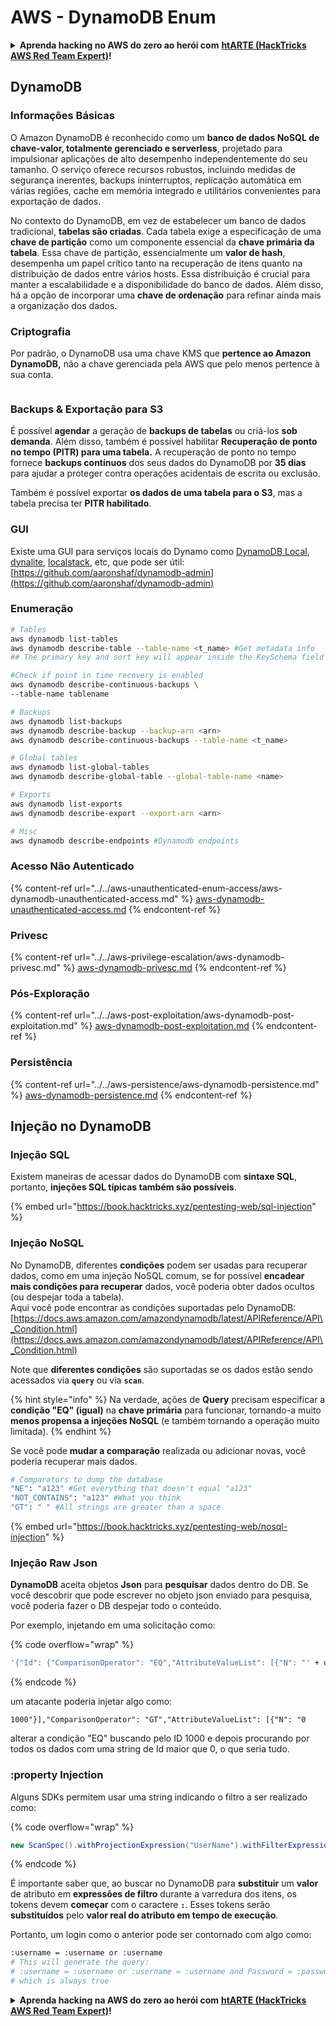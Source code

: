 # AWS - DynamoDB Enum

<details>

<summary><strong>Aprenda hacking no AWS do zero ao herói com</strong> <a href="https://training.hacktricks.xyz/courses/arte"><strong>htARTE (HackTricks AWS Red Team Expert)</strong></a><strong>!</strong></summary>

Outras formas de apoiar o HackTricks:

* Se você quer ver sua **empresa anunciada no HackTricks** ou **baixar o HackTricks em PDF**, confira os [**PLANOS DE ASSINATURA**](https://github.com/sponsors/carlospolop)!
* Adquira o [**material oficial PEASS & HackTricks**](https://peass.creator-spring.com)
* Descubra [**A Família PEASS**](https://opensea.io/collection/the-peass-family), nossa coleção de [**NFTs**](https://opensea.io/collection/the-peass-family) exclusivos
* **Junte-se ao grupo** 💬 [**Discord**](https://discord.gg/hRep4RUj7f) ou ao grupo [**telegram**](https://t.me/peass) ou **siga**-me no **Twitter** 🐦 [**@carlospolopm**](https://twitter.com/carlospolopm)**.**
* **Compartilhe suas técnicas de hacking enviando PRs para os repositórios do** [**HackTricks**](https://github.com/carlospolop/hacktricks) e [**HackTricks Cloud**](https://github.com/carlospolop/hacktricks-cloud) no github.

</details>

## DynamoDB

### Informações Básicas

O Amazon DynamoDB é reconhecido como um **banco de dados NoSQL de chave-valor, totalmente gerenciado e serverless**, projetado para impulsionar aplicações de alto desempenho independentemente do seu tamanho. O serviço oferece recursos robustos, incluindo medidas de segurança inerentes, backups ininterruptos, replicação automática em várias regiões, cache em memória integrado e utilitários convenientes para exportação de dados.

No contexto do DynamoDB, em vez de estabelecer um banco de dados tradicional, **tabelas são criadas**. Cada tabela exige a especificação de uma **chave de partição** como um componente essencial da **chave primária da tabela**. Essa chave de partição, essencialmente um **valor de hash**, desempenha um papel crítico tanto na recuperação de itens quanto na distribuição de dados entre vários hosts. Essa distribuição é crucial para manter a escalabilidade e a disponibilidade do banco de dados. Além disso, há a opção de incorporar uma **chave de ordenação** para refinar ainda mais a organização dos dados.


### Criptografia

Por padrão, o DynamoDB usa uma chave KMS que **pertence ao Amazon DynamoDB,** não a chave gerenciada pela AWS que pelo menos pertence à sua conta.

<figure><img src="https://lh4.googleusercontent.com/JjtNS7aA-_GRMgZb4v93jWEQJi6DQdUPq0FEpzZPdeyCeNoG05p0NJiV9Zs-ULs_-Tfjmx0W1ZgsE2Ui2ljo7D-1a87Xny-gpLVQO0XmXdFoph9ci1RepbVNwaCe9oPruEZSEDxGTxF5dIv6pW1WpT6kWA=s2048" alt=""><figcaption></figcaption></figure>

### Backups & Exportação para S3

É possível **agendar** a geração de **backups de tabelas** ou criá-los **sob demanda**. Além disso, também é possível habilitar **Recuperação de ponto no tempo (PITR) para uma tabela.** A recuperação de ponto no tempo fornece **backups contínuos** dos seus dados do DynamoDB por **35 dias** para ajudar a proteger contra operações acidentais de escrita ou exclusão.

Também é possível exportar **os dados de uma tabela para o S3**, mas a tabela precisa ter **PITR habilitado**.

### GUI

Existe uma GUI para serviços locais do Dynamo como [DynamoDB Local](https://aws.amazon.com/blogs/aws/dynamodb-local-for-desktop-development/), [dynalite](https://github.com/mhart/dynalite), [localstack](https://github.com/localstack/localstack), etc, que pode ser útil: [https://github.com/aaronshaf/dynamodb-admin](https://github.com/aaronshaf/dynamodb-admin)

### Enumeração
```bash
# Tables
aws dynamodb list-tables
aws dynamodb describe-table --table-name <t_name> #Get metadata info
## The primary key and sort key will appear inside the KeySchema field

#Check if point in time recovery is enabled
aws dynamodb describe-continuous-backups \
--table-name tablename

# Backups
aws dynamodb list-backups
aws dynamodb describe-backup --backup-arn <arn>
aws dynamodb describe-continuous-backups --table-name <t_name>

# Global tables
aws dynamodb list-global-tables
aws dynamodb describe-global-table --global-table-name <name>

# Exports
aws dynamodb list-exports
aws dynamodb describe-export --export-arn <arn>

# Misc
aws dynamodb describe-endpoints #Dynamodb endpoints
```
### Acesso Não Autenticado

{% content-ref url="../../aws-unauthenticated-enum-access/aws-dynamodb-unauthenticated-access.md" %}
[aws-dynamodb-unauthenticated-access.md](../../aws-unauthenticated-enum-access/aws-dynamodb-unauthenticated-access.md)
{% endcontent-ref %}

### Privesc

{% content-ref url="../../aws-privilege-escalation/aws-dynamodb-privesc.md" %}
[aws-dynamodb-privesc.md](../../aws-privilege-escalation/aws-dynamodb-privesc.md)
{% endcontent-ref %}

### Pós-Exploração

{% content-ref url="../../aws-post-exploitation/aws-dynamodb-post-exploitation.md" %}
[aws-dynamodb-post-exploitation.md](../../aws-post-exploitation/aws-dynamodb-post-exploitation.md)
{% endcontent-ref %}

### Persistência

{% content-ref url="../../aws-persistence/aws-dynamodb-persistence.md" %}
[aws-dynamodb-persistence.md](../../aws-persistence/aws-dynamodb-persistence.md)
{% endcontent-ref %}

## Injeção no DynamoDB

### Injeção SQL

Existem maneiras de acessar dados do DynamoDB com **sintaxe SQL**, portanto, **injeções SQL típicas também são possíveis**.

{% embed url="https://book.hacktricks.xyz/pentesting-web/sql-injection" %}

### Injeção NoSQL

No DynamoDB, diferentes **condições** podem ser usadas para recuperar dados, como em uma injeção NoSQL comum, se for possível **encadear mais condições para recuperar** dados, você poderia obter dados ocultos (ou despejar toda a tabela).\
Aqui você pode encontrar as condições suportadas pelo DynamoDB: [https://docs.aws.amazon.com/amazondynamodb/latest/APIReference/API\_Condition.html](https://docs.aws.amazon.com/amazondynamodb/latest/APIReference/API\_Condition.html)

Note que **diferentes condições** são suportadas se os dados estão sendo acessados via **`query`** ou via **`scan`**.

{% hint style="info" %}
Na verdade, ações de **Query** precisam especificar a **condição "EQ" (igual)** na **chave primária** para funcionar, tornando-a muito **menos propensa a injeções NoSQL** (e também tornando a operação muito limitada).
{% endhint %}

Se você pode **mudar a comparação** realizada ou adicionar novas, você poderia recuperar mais dados.
```bash
# Comparators to dump the database
"NE": "a123" #Get everything that doesn't equal "a123"
"NOT_CONTAINS": "a123" #What you think
"GT": " " #All strings are greater than a space
```
{% embed url="https://book.hacktricks.xyz/pentesting-web/nosql-injection" %}

### Injeção Raw Json

**DynamoDB** aceita objetos **Json** para **pesquisar** dados dentro do DB. Se você descobrir que pode escrever no objeto json enviado para pesquisa, você poderia fazer o DB despejar todo o conteúdo.

Por exemplo, injetando em uma solicitação como:

{% code overflow="wrap" %}
```bash
'{"Id": {"ComparisonOperator": "EQ","AttributeValueList": [{"N": "' + user_input + '"}]}}'
```
{% endcode %}

um atacante poderia injetar algo como:

`1000"}],"ComparisonOperator": "GT","AttributeValueList": [{"N": "0`

alterar a condição "EQ" buscando pelo ID 1000 e depois procurando por todos os dados com uma string de Id maior que 0, o que seria tudo.

### :property Injection

Alguns SDKs permitem usar uma string indicando o filtro a ser realizado como:

{% code overflow="wrap" %}
```java
new ScanSpec().withProjectionExpression("UserName").withFilterExpression(user_input+" = :username and Password = :password").withValueMap(valueMap)
```
{% endcode %}

É importante saber que, ao buscar no DynamoDB para **substituir** um **valor** de atributo em **expressões de filtro** durante a varredura dos itens, os tokens devem **começar** com o caractere **`:`**. Esses tokens serão **substituídos** pelo **valor real do atributo em tempo de execução**.

Portanto, um login como o anterior pode ser contornado com algo como:
```bash
:username = :username or :username
# This will generate the query:
# :username = :username or :username = :username and Password = :password
# which is always true
```
<details>

<summary><strong>Aprenda hacking na AWS do zero ao herói com</strong> <a href="https://training.hacktricks.xyz/courses/arte"><strong>htARTE (HackTricks AWS Red Team Expert)</strong></a><strong>!</strong></summary>

Outras formas de apoiar o HackTricks:

* Se você quer ver sua **empresa anunciada no HackTricks** ou **baixar o HackTricks em PDF**, confira os [**PLANOS DE ASSINATURA**](https://github.com/sponsors/carlospolop)!
* Adquira o [**material oficial PEASS & HackTricks**](https://peass.creator-spring.com)
* Descubra [**A Família PEASS**](https://opensea.io/collection/the-peass-family), nossa coleção de [**NFTs**](https://opensea.io/collection/the-peass-family) exclusivos
* **Junte-se ao grupo** 💬 [**Discord**](https://discord.gg/hRep4RUj7f) ou ao grupo [**telegram**](https://t.me/peass) ou **siga-me** no **Twitter** 🐦 [**@carlospolopm**](https://twitter.com/carlospolopm)**.**
* **Compartilhe suas técnicas de hacking enviando PRs para os repositórios github** [**HackTricks**](https://github.com/carlospolop/hacktricks) e [**HackTricks Cloud**](https://github.com/carlospolop/hacktricks-cloud).

</details>
